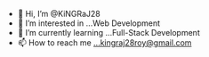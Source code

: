 - 👋 Hi, I’m @KiNGRaJ28
- 👀 I’m interested in ...Web Development
- 🌱 I’m currently learning ...Full-Stack Development
- 📫 How to reach me ...kingraj28roy@gmail.com

<!---
KiNGRaJ28/KiNGRaJ28 is a ✨ special ✨ repository because its `README.md` (this file) appears on your GitHub profile.
You can click the Preview link to take a look at your changes.
--->
